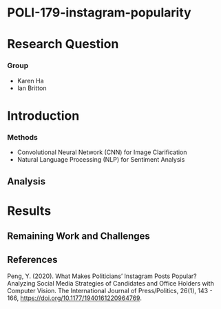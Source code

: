 # POLI-179-instagram-popularity
# Research Question


### Group 
- Karen Ha
- Ian Britton

# Introduction

### Methods 
- Convolutional Neural Network (CNN) for Image Clarification 
- Natural Language Processing (NLP) for Sentiment Analysis

## Analysis

# Results 

## Remaining Work and Challenges

## References 
Peng, Y. (2020). What Makes Politicians’ Instagram Posts Popular? Analyzing Social Media Strategies of Candidates and Office Holders with Computer Vision. 
The International Journal of Press/Politics, 26(1), 143 - 166, https://doi.org/10.1177/1940161220964769. ​



